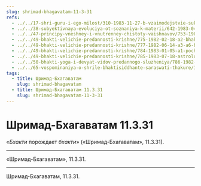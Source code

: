 ```yaml
---
slug: shrimad-bhagavatam-11-3-31
refs:
  - ../../17-shri-guru-i-ego-milost/310-1983-11-27-b-vzaimodejstvie-sukriti-shraddhi-chajtya-guru-i-mahanta-guru.md
  - ../../38-subyektivnaya-evoluciya-ot-soznaniya-k-materii/642-1983-04-16-a2-povtorenie-oshhushheniya-ne-yavlyaetsya-opytom.md
  - ../../47-principy-vneshney-i-vnutrenney-chistoty-vaishnavov/753-1983-01-12-c3-d-narkotik-nikogda-ne-dast-duhovnoj-realizatsii.md
  - ../../49-bhakti-velichie-predannosti-krishne/775-1982-02-18-a2-bhakti-predannost-krishne-besprichinna-i-neuderzhima.md
  - ../../49-bhakti-velichie-predannosti-krishne/777-1982-06-14-a3-a6-bez-svyazi-s-predannostyu-znanie-i-otrechenie-karma-i-joga-lisheny-tsennosti.md
  - ../../49-bhakti-velichie-predannosti-krishne/784-1983-01-05-a1-pochemu-vajshnavy-ne-ispolzuyut-misticheskuyu-jogu.md
  - ../../49-bhakti-velichie-predannosti-krishne/785-1983-07-18-astrologiya-kavachi-edinoborstva-i-put-chistoj-predannosti.md
  - ../../50-bhakti-yoga-i-devyat-vidov-predannogo-sluzheniya/786-1982-03-31-a2-praktika-bhakti-jogi-9-vidov-predannogo-sluzheniya-i-drugie-aspekty.md
  - ../../65-vospominaniya-o-shrile-bhaktisiddhante-saraswati-thakure/1041-1983-03-02-hari-katha-na-den-yavleniya-shrily-sarasvati-thakura.md
tags:
  - title: Шримад-Бхагаватам
    slug: shrimad-bhagavatam
  - title: Шримад-Бхагаватам 11.3.31
    slug: shrimad-bhagavatam-11-3-31
---
```


# Шримад-Бхагаватам 11.3.31

«*Бхакти* порождает *бхакти*» («Шримад-Бхагаватам», 11.3.31).

---

«Шримад-Бхагаватам», 11.3.31.

---

Шримад-Бхагаватам, 11.3.31.
